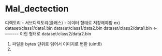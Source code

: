 # Mal_dectection

디렉토리 - 서브디렉토리(클래스) - 데이터 형태로 저장해야함
ex) dataset/class1/data1.bin
    dataset/class1/data2.bin
    dataset/class2/data1.bin         <-------- 이런 형태로
    dataset/class2/data2.bin

1. 파일을 bytes 단위로 읽어서 이미지로 변환 (uint8)
2. 
